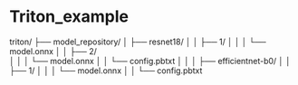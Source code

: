# Triton_example



triton/
├── model_repository/
│   ├── resnet18/
│   │   ├── 1/ 
│   │   │   └── model.onnx
│   │   ├── 2/  
│   │   │   └── model.onnx
│   │   └── config.pbtxt
│   │
│   ├── efficientnet-b0/
│   │   ├── 1/
│   │   │   └── model.onnx
│   │   └── config.pbtxt
